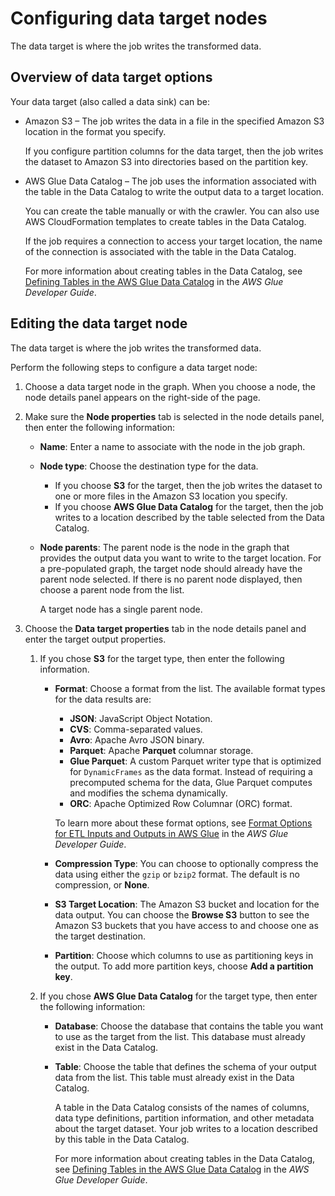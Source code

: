 # Configuring data target nodes<a name="data-target-nodes"></a>

The data target is where the job writes the transformed data\. 

## Overview of data target options<a name="edit-jobs-target-overview"></a>

Your data target \(also called a data sink\) can be:
+ Amazon S3 – The job writes the data in a file in the specified Amazon S3 location in the format you specify\.

  If you configure partition columns for the data target, then the job writes the dataset to Amazon S3 into directories based on the partition key\.
+ AWS Glue Data Catalog – The job uses the information associated with the table in the Data Catalog to write the output data to a target location\. 

  You can create the table manually or with the crawler\. You can also use AWS CloudFormation templates to create tables in the Data Catalog\. 

  If the job requires a connection to access your target location, the name of the connection is associated with the table in the Data Catalog\. 

  For more information about creating tables in the Data Catalog, see [Defining Tables in the AWS Glue Data Catalog](https://docs.aws.amazon.com/glue/latest/dg/tables-described.html) in the *AWS Glue Developer Guide*\.

## Editing the data target node<a name="edit-jobs-target"></a>

The data target is where the job writes the transformed data\. 

Perform the following steps to configure a data target node:

1. Choose a data target node in the graph\. When you choose a node, the node details panel appears on the right\-side of the page\.

1. Make sure the **Node properties** tab is selected in the node details panel, then enter the following information:
   + **Name**: Enter a name to associate with the node in the job graph\.
   + **Node  type**: Choose the destination type for the data\.
     + If you choose **S3** for the target, then the job writes the dataset to one or more files in the Amazon S3 location you specify\.
     + If you choose **AWS Glue Data Catalog** for the target, then the job writes to a location described by the table selected from the Data Catalog\.
   + **Node parents**: The parent node is the node in the graph that provides the output data you want to write to the target location\. For a pre\-populated graph, the target node should already have the parent node selected\. If there is no parent node displayed, then choose a parent node from the list\. 

     A target node has a single parent node\.

1. Choose the **Data target properties** tab in the node details panel and enter the target output properties\.

   1. If you chose **S3** for the target type, then enter the following information\.
      + **Format**: Choose a format from the list\. The available format types for the data results are:
        + **JSON**: JavaScript Object Notation\. 
        + **CVS**: Comma\-separated values\. 
        + **Avro**: Apache Avro JSON binary\. 
        + **Parquet**: Apache **Parquet** columnar storage\. 
        + **Glue Parquet**: A custom Parquet writer type that is optimized for `DynamicFrames` as the data format\. Instead of requiring a precomputed schema for the data, Glue Parquet computes and modifies the schema dynamically\.
        + **ORC**: Apache Optimized Row Columnar \(ORC\) format\. 

        To learn more about these format options, see [Format Options for ETL Inputs and Outputs in AWS Glue](https://docs.aws.amazon.com/glue/latest/dg/aws-glue-programming-etl-format.html) in the *AWS Glue Developer Guide*\.
      + **Compression Type**: You can choose to optionally compress the data using either the `gzip` or `bzip2` format\. The default is no compression, or **None**\.
      + **S3 Target Location**: The Amazon S3 bucket and location for the data output\. You can choose the **Browse S3** button to see the Amazon S3 buckets that you have access to and choose one as the target destination\. 
      + **Partition**: Choose which columns to use as partitioning keys in the output\. To add more partition keys, choose **Add a partition key**\.

   1. If you chose **AWS Glue Data Catalog** for the target type, then enter the following information:
      + **Database**: Choose the database that contains the table you want to use as the target from the list\. This database must already exist in the Data Catalog\.
      + **Table**: Choose the table that defines the schema of your output data from the list\. This table must already exist in the Data Catalog\.

        A table in the Data Catalog consists of the names of columns, data type definitions, partition information, and other metadata about the target dataset\. Your job writes to a location described by this table in the Data Catalog\.

        For more information about creating tables in the Data Catalog, see [Defining Tables in the AWS Glue Data Catalog](https://docs.aws.amazon.com/glue/latest/dg/tables-described.html) in the *AWS Glue Developer Guide*\.